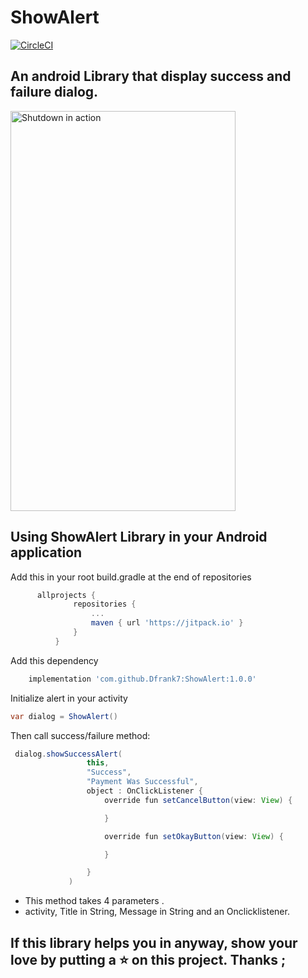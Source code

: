 # ShowAlert

[![CircleCI](https://circleci.com/gh/Dfrank7/ShowAlert/tree/master.svg?style=shield)](https://circleci.com/gh/Dfrank7/ShowAlert/tree/master)

## An android Library that display success and failure dialog.
<img src=https://user-images.githubusercontent.com/19290965/76708030-23fc1d80-66f4-11ea-98ac-a88ad0e85b2e.gif alt="Shutdown in action" width=360 height=640/>

## Using ShowAlert Library in your Android application
Add this in your root build.gradle at the end of repositories
  ```groovy
       	allprojects {
        		repositories {
        			...
        			maven { url 'https://jitpack.io' }
        		}
        	}
  ```

 Add this dependency
 ```groovy
     implementation 'com.github.Dfrank7:ShowAlert:1.0.0'
 ```

 Initialize alert in your activity
   ```java
   var dialog = ShowAlert()
   ```
 Then call success/failure method:
 ```java
  dialog.showSuccessAlert(
                  this,
                  "Success",
                  "Payment Was Successful",
                  object : OnClickListener {
                      override fun setCancelButton(view: View) {

                      }

                      override fun setOkayButton(view: View) {

                      }

                  }
              )
  ```
  * This method takes 4 parameters .
  * activity, Title in String, Message in String and an Onclicklistener.

  ## If this library helps you in anyway, show your love by putting a :star: on this project. Thanks ;